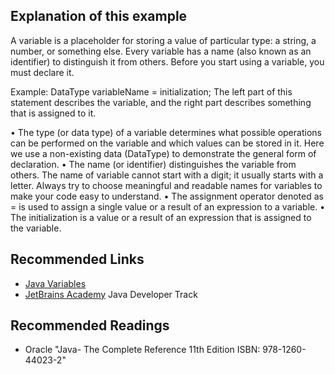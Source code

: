 ## Explanation of this example
A variable is a placeholder for storing a value of particular type: a string, a number, or something else. Every variable has a name (also known as an identifier) to distinguish it from others. Before you start using a variable, you must declare it.

Example: 
DataType variableName = initialization; 
The left part of this statement describes the variable, and the right part describes something that is assigned to it.

•	The type (or data type) of a variable determines what possible operations can be performed on the variable and which values can be stored in it. Here we use a non-existing data (DataType) to demonstrate the general form of declaration.
•	The name (or identifier) distinguishes the variable from others. The name of variable cannot start with a digit; it usually starts with a letter. Always try to choose meaningful and readable names for variables to make your code easy to understand.
•	The assignment operator denoted as = is used to assign a single value or a result of an expression to a variable.
•	The initialization is a value or a result of an expression that is assigned to the variable.


## Recommended Links
- [Java Variables](https://www.w3schools.com/java/java_variables.asp)
- [JetBrains Academy](https://hyperskill.org/join/4ffedd54a) Java Developer Track


## Recommended Readings
- Oracle "Java- The Complete Reference 11th Edition ISBN: 978-1260-44023-2"